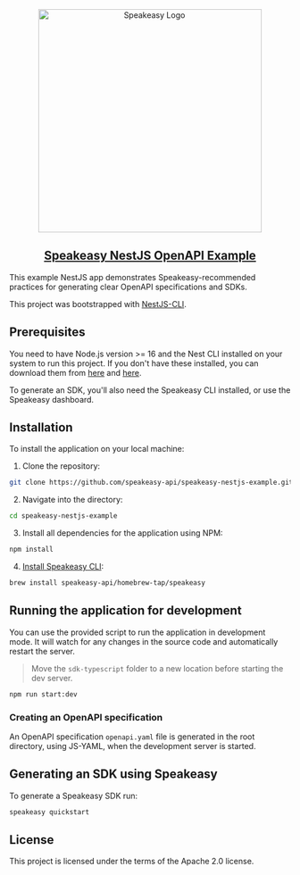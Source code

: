 <div align="center">

<a href="[Speakeasy](https://speakeasyapi.dev/)">
  <img src="https://github.com/speakeasy-api/speakeasy/assets/68016351/e959f81a-b250-4003-8c5c-a45b9463fc95" alt="Speakeasy Logo" width="400">
<h2>Speakeasy NestJS OpenAPI Example</h2>
</a>

</div>

This example NestJS app demonstrates Speakeasy-recommended practices for generating clear OpenAPI specifications and SDKs.

This project was bootstrapped with [NestJS-CLI](https://docs.nestjs.com/cli/overview).

## Prerequisites

You need to have Node.js version >= 16 and the Nest CLI installed on your system to run this project. If you don't have these installed, you can download them from [here](https://nodejs.org/) and [here](https://github.com/nestjs/nest-cli).

To generate an SDK, you'll also need the Speakeasy CLI installed, or use the Speakeasy dashboard.

## Installation

To install the application on your local machine:

1. Clone the repository:
```bash
git clone https://github.com/speakeasy-api/speakeasy-nestjs-example.git
```

2. Navigate into the directory:
```bash
cd speakeasy-nestjs-example
```

3. Install all dependencies for the application using NPM:
```bash
npm install
```

4. [Install Speakeasy CLI](https://github.com/speakeasy-api/speakeasy#installation):
```bash
brew install speakeasy-api/homebrew-tap/speakeasy
```

## Running the application for development

You can use the provided script to run the application in development mode. It will watch for any changes in the source code and automatically restart the server. 

> Move the `sdk-typescript` folder to a new location before starting the dev server.

```bash
npm run start:dev
```

### Creating an OpenAPI specification

An OpenAPI specification `openapi.yaml` file is generated in the root directory, using JS-YAML, when the development server is started.


## Generating an SDK using Speakeasy

To generate a Speakeasy SDK run:

```bash
speakeasy quickstart
```

## License

This project is licensed under the terms of the Apache 2.0 license.